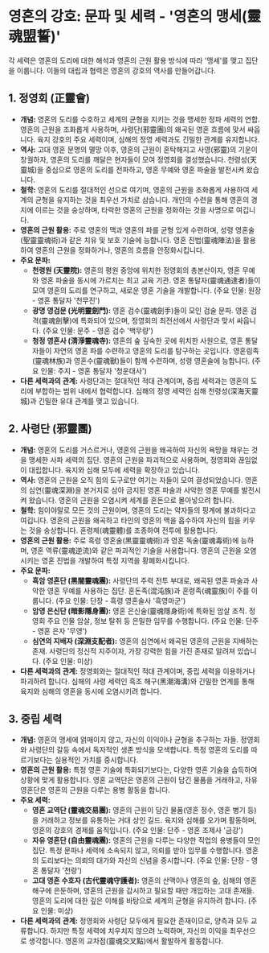 # 영혼의 강호: 문파 및 세력 - '영혼의 맹세(靈魂盟誓)'

각 세력은 영혼의 도리에 대한 해석과 영혼의 근원 활용 방식에 따라 '맹세'를 맺고 집단을 이룹니다. 이들의 대립과 협력은 영혼의 강호의 역사를 만들어갑니다.

## 1. 정영회 (正靈會)

*   **개념:** 영혼의 도리를 수호하고 세계의 균형을 지키는 것을 맹세한 정파 세력의 연합. 영혼의 근원을 조화롭게 사용하며, 사령단(邪靈團)의 왜곡된 영혼 흐름에 맞서 싸웁니다. 육지 강호의 주요 세력이며, 심해의 정영 세력과도 긴밀한 관계를 유지합니다.
*   **역사:** 고대 영혼 문명의 멸망 이후, 영혼의 근원이 혼탁해지고 사영(邪靈)의 기운이 창궐하자, 영혼의 도리를 깨달은 현자들이 모여 정영회를 결성했습니다. 천령성(天靈城)을 중심으로 영혼의 도리를 전파하고, 영혼 무예와 영혼 파술을 발전시켜 왔습니다.
*   **철학:** 영혼의 도리를 절대적인 선으로 여기며, 영혼의 근원을 조화롭게 사용하여 세계의 균형을 유지하는 것을 최우선 가치로 삼습니다. 개인의 수련을 통해 영혼의 경지에 이르는 것을 숭상하며, 타락한 영혼의 근원을 정화하는 것을 사명으로 여깁니다.
*   **영혼의 근원 활용:** 주로 영혼의 맥과 영혼의 파를 균형 있게 수련하며, 성령 영혼술(聖靈靈魂術)과 같은 치유 및 보호 기술에 능합니다. 영혼 진법(靈魂陣法)을 활용하여 영혼의 근원을 정화하거나, 영혼의 흐름을 안정화시킵니다.
*   **주요 문파:**
    *   **천령원 (天靈院):** 영혼의 평원 중앙에 위치한 정영회의 총본산이자, 영혼 무예와 영혼 파술을 동시에 가르치는 최고 교육 기관. 영혼 통달자(靈魂通達者)들이 모여 영혼의 도리를 연구하고, 새로운 영혼 기술을 개발합니다. (주요 인물: 원장 - 영혼 통달자 '천무진')
    *   **광명 영검문 (光明靈劍門):** 영혼 검수(靈魂劍手)들이 모인 검술 문파. 영혼 검격(靈魂劍擊)에 특화되어 있으며, 정영회의 최전선에서 사령단과 맞서 싸웁니다. (주요 인물: 문주 - 영혼 검수 '백무량')
    *   **청정 영혼사 (淸淨靈魂寺):** 영혼의 숲 깊숙한 곳에 위치한 사원으로, 영혼 통달자들이 자연의 영혼 파를 수련하고 영혼의 도리를 탐구하는 곳입니다. 영혼림족(靈魂林族)과 영혼수(靈魂獸)들이 함께 수련하며, 성령 영혼술에 능합니다. (주요 인물: 주지 - 영혼 통달자 '청운대사')
*   **다른 세력과의 관계:** 사령단과는 절대적인 적대 관계이며, 중립 세력과는 영혼의 도리에 부합하는 범위 내에서 협력합니다. 심해의 정영 세력인 심해 천령성(深海天靈城)과 긴밀한 유대 관계를 맺고 있습니다.

## 2. 사령단 (邪靈團)

*   **개념:** 영혼의 도리를 거스르거나, 영혼의 근원을 왜곡하여 자신의 욕망을 채우는 것을 맹세한 사파 세력의 집단. 영혼의 근원을 파괴적으로 사용하며, 정영회와 끊임없이 대립합니다. 육지와 심해 모두에 세력을 확장하고 있습니다.
*   **역사:** 영혼의 근원을 오직 힘의 도구로만 여기는 자들이 모여 결성되었습니다. 영혼의 심연(靈魂深淵)을 본거지로 삼아 금지된 영혼 파술과 사악한 영혼 무예를 발전시켜 왔습니다. 영혼의 근원을 오염시켜 세계를 혼돈으로 몰아넣으려 합니다.
*   **철학:** 힘이야말로 모든 것의 근원이며, 영혼의 도리는 약자들의 핑계에 불과하다고 여깁니다. 영혼의 근원을 왜곡하고 타인의 영혼의 맥을 흡수하여 자신의 힘을 키우는 것을 숭상합니다. 혼령체(魂靈體)를 조종하여 전투에 활용합니다.
*   **영혼의 근원 활용:** 주로 흑령 영혼술(黑靈靈魂術)과 영혼 독술(靈魂毒術)에 능하며, 영혼 역류(靈魂逆流)와 같은 파괴적인 기술을 사용합니다. 영혼의 근원을 오염시키는 영혼 진법을 개발하여 특정 지역을 황폐화시킵니다.
*   **주요 문파:**
    *   **흑암 영혼단 (黑闇靈魂團):** 사령단의 주력 전투 부대로, 왜곡된 영혼 파술과 사악한 영혼 무예를 사용하는 집단. 혼돈족(混沌族)과 혼령족(魂靈族)이 주를 이룹니다. (주요 인물: 단장 - 흑령 영혼술사 '흑영마군')
    *   **암영 은신단 (暗影隱身團):** 영혼 은신술(靈魂隱身術)에 특화된 암살 조직. 정영회 주요 인물 암살, 정보 탈취 등 은밀한 임무를 수행합니다. (주요 인물: 단주 - 영혼 은자 '무영')
    *   **심연의 지배자 (深淵支配者):** 영혼의 심연에서 왜곡된 영혼의 근원을 지배하는 존재. 사령단의 정신적 지주이자, 가장 강력한 힘을 가진 존재로 알려져 있습니다. (주요 인물: 미상)
*   **다른 세력과의 관계:** 정영회와는 절대적인 적대 관계이며, 중립 세력을 이용하거나 파괴하려 합니다. 심해의 사령 세력인 흑조 해구(黑潮海溝)와 긴밀한 연계를 통해 육지와 심해의 영혼을 동시에 오염시키려 합니다.

## 3. 중립 세력

*   **개념:** 영혼의 맹세에 얽매이지 않고, 자신의 이익이나 균형을 추구하는 자들. 정영회와 사령단의 갈등 속에서 독자적인 생존 방식을 모색합니다. 특정 영혼의 도리를 따르기보다는 실용적인 가치를 중시합니다.
*   **영혼의 근원 활용:** 특정 영혼 기술에 특화되기보다는, 다양한 영혼 기술을 습득하여 상황에 맞게 활용합니다. 영혼 교역단은 영혼의 근원이 담긴 물품을 거래하고, 자유 영혼단은 영혼의 근원을 다루는 용병 활동을 합니다.
*   **주요 세력:**
    *   **영혼 교역단 (靈魂交易團):** 영혼의 근원이 담긴 물품(영혼 정수, 영혼 병기 등)을 거래하고 정보를 유통하는 거대 상인 길드. 육지와 심해를 오가며 활동하며, 영혼의 강호의 경제를 움직입니다. (주요 인물: 단주 - 영혼 조제사 '금강')
    *   **자유 영혼단 (自由靈魂團):** 영혼의 근원을 다루는 다양한 직업의 용병들이 모인 집단. 특정 문파나 세력에 소속되지 않고, 의뢰를 받아 임무를 수행합니다. 영혼의 도리보다는 의뢰의 대가와 자신의 신념을 중시합니다. (주요 인물: 단장 - 영혼 통달자 '천랑')
    *   **고대 영혼 수호자 (古代靈魂守護者):** 영혼의 산맥이나 영혼의 숲, 심해의 영혼 해구에 은둔하며, 영혼의 근원을 감시하고 필요할 때만 개입하는 고대 존재들. 영혼의 도리에 대한 깊은 이해를 바탕으로 세계의 균형을 유지하려 합니다. (주요 인물: 미상)
*   **다른 세력과의 관계:** 정영회와 사령단 모두에게 필요한 존재이므로, 양측과 모두 교류합니다. 하지만 특정 세력에 치우치지 않으려 노력하며, 자신의 이익을 최우선으로 생각합니다. 영혼의 교차점(靈魂交叉點)에서 활발하게 활동합니다.